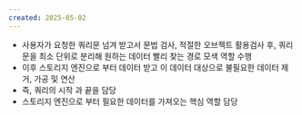 ```yaml
---
created: 2025-05-02
---
```

- 사용자가 요청한 쿼리문 넘겨 받고서 문법 검사, 적절한 오브젝트 활용검사 후, 쿼리 문을 최소 단위로 분리해 원하는 데이터 빨리 찾는 경로 모색 역할 수행
- 이후 스토리지 엔진으로 부터 데이터 받고 이 데이터 대상으로 불필요한 데이터 제거, 가공 및 연산
- 즉, 쿼리의 시작 과 끝을 담당
- 스토리지 엔진으로 부터 필요한 데이터를 가져오는 핵심 역할 담당